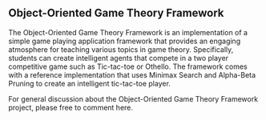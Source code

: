 ## Object-Oriented Game Theory Framework ##

The Object-Oriented Game Theory Framework is an implementation of a simple game playing application framework that provides an engaging atmosphere for teaching various topics in game theory.  Specifically, students can create intelligent agents that compete in a two player competitive game such as Tic-tac-toe or Othello.  The framework comes with a reference implementation that uses Minimax Search and Alpha-Beta Pruning to create an intelligent tic-tac-toe player.

For general discussion about the Object-Oriented Game Theory Framework project, please free to comment here.
